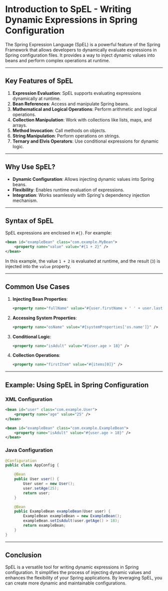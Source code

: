 # Introduction to SpEL - Writing Dynamic Expressions in Spring Configuration

The Spring Expression Language (SpEL) is a powerful feature of the Spring Framework that allows developers to dynamically evaluate expressions in Spring configuration files. It provides a way to inject dynamic values into beans and perform complex operations at runtime.

---

## Key Features of SpEL

1. **Expression Evaluation**: SpEL supports evaluating expressions dynamically at runtime.
2. **Bean References**: Access and manipulate Spring beans.
3. **Mathematical and Logical Operations**: Perform arithmetic and logical operations.
4. **Collection Manipulation**: Work with collections like lists, maps, and arrays.
5. **Method Invocation**: Call methods on objects.
6. **String Manipulation**: Perform operations on strings.
7. **Ternary and Elvis Operators**: Use conditional expressions for dynamic logic.

---

## Why Use SpEL?

- **Dynamic Configuration**: Allows injecting dynamic values into Spring beans.
- **Flexibility**: Enables runtime evaluation of expressions.
- **Integration**: Works seamlessly with Spring's dependency injection mechanism.

---

## Syntax of SpEL

SpEL expressions are enclosed in `#{}`. For example:

```xml
<bean id="exampleBean" class="com.example.MyBean">
    <property name="value" value="#{1 + 2}" />
</bean>
```

In this example, the value `1 + 2` is evaluated at runtime, and the result (`3`) is injected into the `value` property.

---

## Common Use Cases

1. **Injecting Bean Properties**:

   ```xml
   <property name="fullName" value="#{user.firstName + ' ' + user.lastName}" />
   ```

2. **Accessing System Properties**:

   ```xml
   <property name="osName" value="#{systemProperties['os.name']}" />
   ```

3. **Conditional Logic**:

   ```xml
   <property name="isAdult" value="#{user.age > 18}" />
   ```

4. **Collection Operations**:

   ```xml
   <property name="firstItem" value="#{items[0]}" />
   ```

---

## Example: Using SpEL in Spring Configuration

### XML Configuration

```xml
<bean id="user" class="com.example.User">
    <property name="age" value="25" />
</bean>

<bean id="exampleBean" class="com.example.ExampleBean">
    <property name="isAdult" value="#{user.age > 18}" />
</bean>
```

### Java Configuration

```java
@Configuration
public class AppConfig {

    @Bean
    public User user() {
        User user = new User();
        user.setAge(25);
        return user;
    }

    @Bean
    public ExampleBean exampleBean(User user) {
        ExampleBean exampleBean = new ExampleBean();
        exampleBean.setIsAdult(user.getAge() > 18);
        return exampleBean;
    }
}
```

---

## Conclusion

SpEL is a versatile tool for writing dynamic expressions in Spring configuration. It simplifies the process of injecting dynamic values and enhances the flexibility of your Spring applications. By leveraging SpEL, you can create more dynamic and maintainable configurations.
